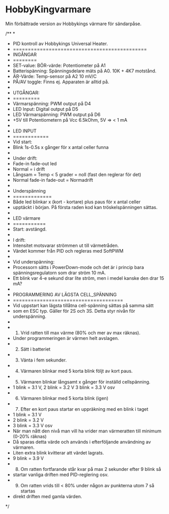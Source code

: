 # HobbyKingvarmare
Min förbättrade version av Hobbykings värmare för sändarpåse.

/**
 *
 * PID kontroll av Hobbykings Universal Heater.
 * =============================================
 * INGÅNGAR
 * ========
 * SET-value: BÖR-värde: Potentiometer på A1
 * Batterispänning: Spänningsdelare mäts på A0. 10K + 4K7 motstånd.
 * ÄR-Värde: Temp-sensor på A2 10 mV/C
 * PÅ/AV toggle: Finns ej. Apparaten är alltid på. 
 * 
 * UTGÅNGAR:
 * =========
 * Värmarspänning: PWM output på D4
 * LED Input: Digital output på D5
 * LED Värmarspänning: PWM output på D6
 * +5V till Potentiometern på Vcc 6.5kOhm, 5V => < 1 mA
 *
 * LED INPUT
 * ============
 * Vid start:
 * Blink 1s-0.5s  x gånger för x antal celler funna
 *
 * Under drift:
 * Fade-in fade-out led
 * Normal = i drift
 * Långsam = Temp < 5 grader = noll (fast den reglerar för det)
 * Normal fade-in fade-out = Normadrift
 *
 * Underspänning
 * =============
 * Både led blinkar x (kort - kortare) plus paus för x antal celler
 * upptäckt i början. På första raden kod kan tröskelspänningen sättas.
 *
 * LED värmare
 * ===========
 * Start: avstängd.
 *
 * I drift:
 * Intensitet motsvarar strömmen ut till värmetråden.
 * Värdet kommer från PID och regleras med SoftPWM
 * 
 * Vid underspänning:
 * Processorn sätts i PowerDown-mode och det är i princip bara spänningsregulatorn som drar ström 10 mA.
 * Ett blink var 4-e sekund drar lite ström, men i medel kanske den drar 15 mA?
 *
 * PROGRAMMERING AV LÄGSTA CELL_SPÄNNING
 * =====================================
 * Vid uppstart kan lägsta tillåtna cell-spänning sättas på samma sätt
 * som en ESC typ. Gäller för 2S och 3S. Detta styr nivån för underspänning.
 *
 * 1. Vrid ratten till max värme (80% och mer av max räknas).
 *    Under programmeringen är värmen helt avslagen.
 * 2. Sätt i batteriet
 * 3. Vänta i fem sekunder.
 * 4. Värmaren blinkar med 5 korta blink följt av kort paus.
 * 5. Värmaren blinkar långsamt x gånger för inställd cellspänning.
 *    1 blink = 3.1 V, 2 blink = 3.2 V 3 blink = 3.3 V osv
 * 6. Värmaren blinkar med 5 korta blink (igen)
 * 7. Efter en kort paus startar en uppräkning med en blink i taget
 *    1 blink = 3.1 V
 *    2 blink = 3.2 V
 *    3 blink = 3.3 V osv
 *    När man nått den nivå man vill ha vrider man värmeratten till minimum (0-20% räknas)
 *    Då sparas detta värde och används i efterföljande användning av värmaren.
 *    Liten extra blink kvitterar att värdet lagrats.
 *    9 blink = 3.9 V
 * 8. Om ratten fortfarande står kvar på max 2 sekunder efter 9 blink så
 *    startar vanliga driften med PID-reglering osv.
 * 9. Om ratten vrids till < 80% under någon av punkterna utom 7 så startas
 *    direkt driften med gamla värden.

 */

